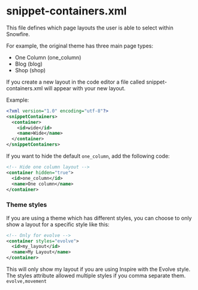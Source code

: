 # snippet-containers.xml

This file defines which page layouts the user is able to select within Snowfire.

For example, the original theme has three main page types:

* One Column (one_column)
* Blog (blog)
* Shop (shop)

If you create a new layout in the code editor a file called snippet-containers.xml will appear with your new layout.

Example:

```xml
<?xml version="1.0" encoding="utf-8"?>
<snippetContainers>
  <container>
    <id>wide</id>
    <name>Wide</name>
  </container>
</snippetContainers>
```

If you want to hide the default `one_column`, add the following code:


```xml
<!-- Hide one column layout -->
<container hidden="true">
  <id>one_column</id>
  <name>One column</name>
</container>
```

### Theme styles

If you are using a theme which has different styles, you can choose to only show a layout for a specific style like this:

```xml
<!-- Only for evolve -->
<container styles="evolve">
  <id>my_layout</id>
  <name>My Layout</name>
</container>
```

This will only show my layout if you are using Inspire with the Evolve style. The styles attribute allowed multiple styles if you comma separate them. `evolve,movement`
